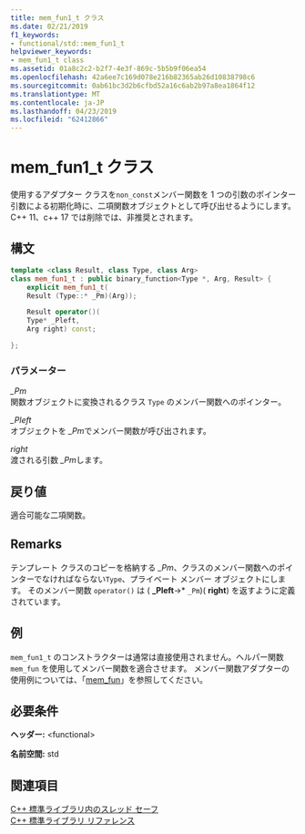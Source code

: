 ```yaml
---
title: mem_fun1_t クラス
ms.date: 02/21/2019
f1_keywords:
- functional/std::mem_fun1_t
helpviewer_keywords:
- mem_fun1_t class
ms.assetid: 01a8c2c2-b2f7-4e3f-869c-5b5b9f06ea54
ms.openlocfilehash: 42a6ee7c169d078e216b82365ab26d10838798c6
ms.sourcegitcommit: 0ab61bc3d2b6cfbd52a16c6ab2b97a8ea1864f12
ms.translationtype: MT
ms.contentlocale: ja-JP
ms.lasthandoff: 04/23/2019
ms.locfileid: "62412866"
---
```

# <a name="memfun1t-class"></a>mem_fun1_t クラス

使用するアダプター クラスを`non_const`メンバー関数を 1 つの引数のポインター引数による初期化時に、二項関数オブジェクトとして呼び出せるようにします。 C++ 11、c++ 17 では削除では、非推奨とされます。

## <a name="syntax"></a>構文

```cpp
template <class Result, class Type, class Arg>
class mem_fun1_t : public binary_function<Type *, Arg, Result> {
    explicit mem_fun1_t(
    Result (Type::* _Pm)(Arg));

    Result operator()(
    Type* _Pleft,
    Arg right) const;

};
```

### <a name="parameters"></a>パラメーター

*_Pm*<br/>
関数オブジェクトに変換されるクラス `Type` のメンバー関数へのポインター。

*_Pleft*<br/>
オブジェクトを *_Pm*でメンバー関数が呼び出されます。

*right*<br/>
渡される引数 *_Pm*します。

## <a name="return-value"></a>戻り値

適合可能な二項関数。

## <a name="remarks"></a>Remarks

テンプレート クラスのコピーを格納する *_Pm*、クラスのメンバー関数へのポインターでなければならない`Type`、プライベート メンバー オブジェクトにします。 そのメンバー関数 `operator()` は ( **_Pleft**->\* `_Pm`)( **right**) を返すように定義されています。

## <a name="example"></a>例

`mem_fun1_t` のコンストラクターは通常は直接使用されません。ヘルパー関数 `mem_fun` を使用してメンバー関数を適合させます。 メンバー関数アダプターの使用例については、「[mem_fun](../standard-library/functional-functions.md#mem_fun)」を参照してください。

## <a name="requirements"></a>必要条件

**ヘッダー:** \<functional>

**名前空間:** std

## <a name="see-also"></a>関連項目

[C++ 標準ライブラリ内のスレッド セーフ](../standard-library/thread-safety-in-the-cpp-standard-library.md)<br/>
[C++ 標準ライブラリ リファレンス](../standard-library/cpp-standard-library-reference.md)<br/>
